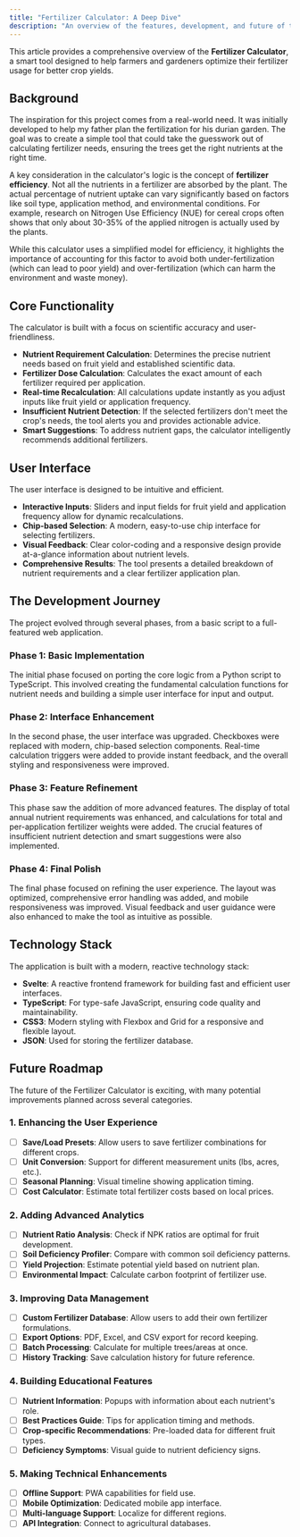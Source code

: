 ```yaml
---
title: "Fertilizer Calculator: A Deep Dive"
description: "An overview of the features, development, and future of the smart fertilizer calculator."
---
```


This article provides a comprehensive overview of the **Fertilizer Calculator**, a smart tool designed to help farmers and gardeners optimize their fertilizer usage for better crop yields.

## Background

The inspiration for this project comes from a real-world need. It was initially developed to help my father plan the fertilization for his durian garden. The goal was to create a simple tool that could take the guesswork out of calculating fertilizer needs, ensuring the trees get the right nutrients at the right time.

A key consideration in the calculator's logic is the concept of **fertilizer efficiency**. Not all the nutrients in a fertilizer are absorbed by the plant. The actual percentage of nutrient uptake can vary significantly based on factors like soil type, application method, and environmental conditions. For example, research on Nitrogen Use Efficiency (NUE) for cereal crops often shows that only about 30-35% of the applied nitrogen is actually used by the plants.

While this calculator uses a simplified model for efficiency, it highlights the importance of accounting for this factor to avoid both under-fertilization (which can lead to poor yield) and over-fertilization (which can harm the environment and waste money).

## Core Functionality

The calculator is built with a focus on scientific accuracy and user-friendliness.

- **Nutrient Requirement Calculation**: Determines the precise nutrient needs based on fruit yield and established scientific data.
- **Fertilizer Dose Calculation**: Calculates the exact amount of each fertilizer required per application.
- **Real-time Recalculation**: All calculations update instantly as you adjust inputs like fruit yield or application frequency.
- **Insufficient Nutrient Detection**: If the selected fertilizers don't meet the crop's needs, the tool alerts you and provides actionable advice.
- **Smart Suggestions**: To address nutrient gaps, the calculator intelligently recommends additional fertilizers.

## User Interface

The user interface is designed to be intuitive and efficient.

- **Interactive Inputs**: Sliders and input fields for fruit yield and application frequency allow for dynamic recalculations.
- **Chip-based Selection**: A modern, easy-to-use chip interface for selecting fertilizers.
- **Visual Feedback**: Clear color-coding and a responsive design provide at-a-glance information about nutrient levels.
- **Comprehensive Results**: The tool presents a detailed breakdown of nutrient requirements and a clear fertilizer application plan.

## The Development Journey

The project evolved through several phases, from a basic script to a full-featured web application.

### Phase 1: Basic Implementation

The initial phase focused on porting the core logic from a Python script to TypeScript. This involved creating the fundamental calculation functions for nutrient needs and building a simple user interface for input and output.

### Phase 2: Interface Enhancement

In the second phase, the user interface was upgraded. Checkboxes were replaced with modern, chip-based selection components. Real-time calculation triggers were added to provide instant feedback, and the overall styling and responsiveness were improved.

### Phase 3: Feature Refinement

This phase saw the addition of more advanced features. The display of total annual nutrient requirements was enhanced, and calculations for total and per-application fertilizer weights were added. The crucial features of insufficient nutrient detection and smart suggestions were also implemented.

### Phase 4: Final Polish

The final phase focused on refining the user experience. The layout was optimized, comprehensive error handling was added, and mobile responsiveness was improved. Visual feedback and user guidance were also enhanced to make the tool as intuitive as possible.

## Technology Stack

The application is built with a modern, reactive technology stack:

- **Svelte**: A reactive frontend framework for building fast and efficient user interfaces.
- **TypeScript**: For type-safe JavaScript, ensuring code quality and maintainability.
- **CSS3**: Modern styling with Flexbox and Grid for a responsive and flexible layout.
- **JSON**: Used for storing the fertilizer database.

## Future Roadmap

The future of the Fertilizer Calculator is exciting, with many potential improvements planned across several categories.

### 1. Enhancing the User Experience

- [ ] **Save/Load Presets**: Allow users to save fertilizer combinations for different crops.
- [ ] **Unit Conversion**: Support for different measurement units (lbs, acres, etc.).
- [ ] **Seasonal Planning**: Visual timeline showing application timing.
- [ ] **Cost Calculator**: Estimate total fertilizer costs based on local prices.

### 2. Adding Advanced Analytics

- [ ] **Nutrient Ratio Analysis**: Check if NPK ratios are optimal for fruit development.
- [ ] **Soil Deficiency Profiler**: Compare with common soil deficiency patterns.
- [ ] **Yield Projection**: Estimate potential yield based on nutrient plan.
- [ ] **Environmental Impact**: Calculate carbon footprint of fertilizer use.

### 3. Improving Data Management

- [ ] **Custom Fertilizer Database**: Allow users to add their own fertilizer formulations.
- [ ] **Export Options**: PDF, Excel, and CSV export for record keeping.
- [ ] **Batch Processing**: Calculate for multiple trees/areas at once.
- [ ] **History Tracking**: Save calculation history for future reference.

### 4. Building Educational Features

- [ ] **Nutrient Information**: Popups with information about each nutrient's role.
- [ ] **Best Practices Guide**: Tips for application timing and methods.
- [ ] **Crop-specific Recommendations**: Pre-loaded data for different fruit types.
- [ ] **Deficiency Symptoms**: Visual guide to nutrient deficiency signs.

### 5. Making Technical Enhancements

- [ ] **Offline Support**: PWA capabilities for field use.
- [ ] **Mobile Optimization**: Dedicated mobile app interface.
- [ ] **Multi-language Support**: Localize for different regions.
- [ ] **API Integration**: Connect to agricultural databases.